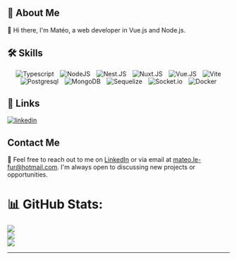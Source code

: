 
## 🚀 About Me
👋 Hi there, I'm Matéo, a web developer in Vue.js and Node.js. 

## 🛠 Skills
<div align="center">
<img alt="Typescript" src="https://img.shields.io/badge/TypeScript-007ACC?style=for-the-badge&logo=typescript&logoColor=white"  style="margin: 0 5px"/>
<img alt="NodeJS" src="https://img.shields.io/badge/Node.js-43853D?style=for-the-badge&logo=node.js&logoColor=white"  style="margin: 0 5px"/>
<img alt="Nest.JS" src="https://img.shields.io/badge/nestjs-%23E0234E.svg?style=for-the-badge&logo=nestjs&logoColor=white"  style="margin: 0 5px"/>
<img alt="Nuxt.JS" src="https://img.shields.io/badge/Nuxt-002E3B?style=for-the-badge&logo=nuxtdotjs&logoColor=#00DC82"  style="margin: 0 5px"/>
<img alt="Vue.JS" src="https://img.shields.io/badge/Vue.js-35495E?style=for-the-badge&logo=vue.js&logoColor=4FC08D"  style="margin: 0 5px"/>
<img alt="Vite" src="https://img.shields.io/badge/vite-%23646CFF.svg?style=for-the-badge&logo=vite&logoColor=white"  style="margin: 0 5px"/>
<img alt="Postgresql" src="https://img.shields.io/badge/PostgreSQL-316192?style=for-the-badge&logo=postgresql&logoColor=white"  style="margin: 0 5px"/>
<img alt="MongoDB" src="https://img.shields.io/badge/MongoDB-%234ea94b.svg?style=for-the-badge&logo=mongodb&logoColor=white"  style="margin: 0 5px"/>
<img alt="Sequelize" src="https://img.shields.io/badge/sequelize-323330?style=for-the-badge&logo=sequelize&logoColor=blue"  style="margin: 0 5px"/>
<img alt="Socket.io" src="https://img.shields.io/badge/Socket.io-black?style=for-the-badge&logo=socket.io&badgeColor=010101"  style="margin: 0 5px"/>
<img alt="Docker" src="https://img.shields.io/badge/docker-%230db7ed.svg?style=for-the-badge&logo=docker&logoColor=white"  style="margin: 0 5px"/>
</div>

## 🔗 Links
[![linkedin](https://img.shields.io/badge/linkedin-0A66C2?style=for-the-badge&logo=linkedin&logoColor=white)](https://www.linkedin.com/)

## Contact Me

📧 Feel free to reach out to me on [LinkedIn](https://www.linkedin.com/in/matéo-le-fur/) or via email at [mateo.le-fur@hotmail.com](mailto:mateo.le-fur@hotmail.com). I'm always open to discussing new projects or opportunities.

# 📊 GitHub Stats:
![](https://github-readme-stats.vercel.app/api?username=Mateo-Le-Fur&hide_border=false&include_all_commits=false&count_private=false)<br/>
![](https://github-readme-streak-stats.herokuapp.com/?user=Mateo-Le-Fur&hide_border=false)<br/>
![](https://github-readme-stats.vercel.app/api/top-langs/?username=Mateo-Le-Fur&hide_border=false&include_all_commits=false&count_private=false&layout=compact)

---


